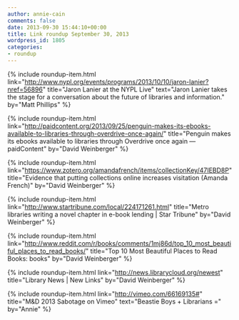 ```yaml
---
author: annie-cain
comments: false
date: 2013-09-30 15:44:10+00:00
title: Link roundup September 30, 2013
wordpress_id: 1805
categories:
- roundup
---
```


{% include roundup-item.html
  link="http://www.nypl.org/events/programs/2013/10/10/jaron-lanier?nref=56896"
  title="Jaron Lanier at the NYPL Live"
  text="Jaron Lanier takes the stage for a conversation about the future of libraries and information."
  by="Matt Phillips"
%}

{% include roundup-item.html
  link="http://paidcontent.org/2013/09/25/penguin-makes-its-ebooks-available-to-libraries-through-overdrive-once-again/"
  title="Penguin makes its ebooks available to libraries through Overdrive once again — paidContent"
  by="David Weinberger"
%}

{% include roundup-item.html
  link="https://www.zotero.org/amandafrench/items/collectionKey/47IEBD8P"
  title="Evidence that putting collections online increases visitation (Amanda French)"
  by="David Weinberger"
%}

{% include roundup-item.html
  link="http://www.startribune.com/local/224171261.html"
  title="Metro libraries writing a novel chapter in e-book lending | Star Tribune"
  by="David Weinberger"
%}

{% include roundup-item.html
  link="http://www.reddit.com/r/books/comments/1mj86d/top_10_most_beautiful_places_to_read_books/"
  title="Top 10 Most Beautiful Places to Read Books: books"
  by="David Weinberger"
%}

{% include roundup-item.html
  link="http://news.librarycloud.org/newest"
  title="Library News | New Links"
  by="David Weinberger"
%}

{% include roundup-item.html
  link="http://vimeo.com/66169135#"
  title="M&D 2013 Sabotage on Vimeo"
  text="Beastie Boys + Librarians ="
  by="Annie"
%}
